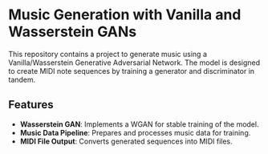 # Music Generation with Vanilla and Wasserstein GANs

This repository contains a project to generate music using a Vanilla/Wasserstein Generative Adversarial Network. The model is designed to create MIDI note sequences by training a generator and discriminator in tandem.

## Features
- **Wasserstein GAN**: Implements a WGAN for stable training of the model.
- **Music Data Pipeline**: Prepares and processes music data for training.
- **MIDI File Output**: Converts generated sequences into MIDI files.
